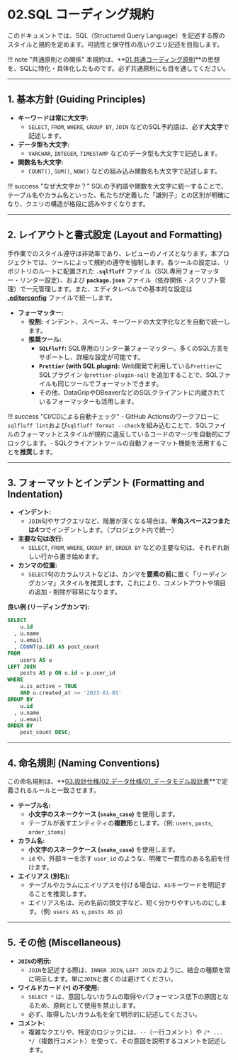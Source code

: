 # 02.SQL コーディング規約

このドキュメントでは、SQL（Structured Query
Language）を記述する際のスタイルと規約を定めます。可読性と保守性の高いクエリ記述を目指します。

!!! note
"共通原則との関係" 本規約は、**[01.共通コーディング原則](../01_共通規則/01_共通コーディング原則.md)**の思想を、SQLに特化・具体化したものです。必ず共通原則にも目を通してください。

---

## 1. 基本方針 (Guiding Principles)

- **キーワードは常に大文字:**
    - `SELECT`, `FROM`, `WHERE`, `GROUP BY`, `JOIN`
      などのSQL予約語は、必ず**大文字**で記述します。
- **データ型も大文字:**
    - `VARCHAR`, `INTEGER`, `TIMESTAMP` などのデータ型も大文字で記述します。
- **関数名も大文字:**
    - `COUNT()`, `SUM()`, `NOW()` などの組み込み関数名も大文字で記述します。

!!! success "なぜ大文字か？"
SQLの予約語や関数を大文字に統一することで、テーブル名やカラム名といった、私たちが定義した「識別子」との区別が明確になり、クエリの構造が格段に読みやすくなります。

---

## 2. レイアウトと書式設定 (Layout and Formatting)

手作業でのスタイル遵守は非効率であり、レビューのノイズとなります。本プロジェクトでは、ツールによって規約の遵守を強制します。各ツールの設定は、リポジトリのルートに配置された
**`.sqlfluff`** ファイル（SQL専用フォーマッター・リンター設定）、および
**`package.json`**
ファイル（依存関係・スクリプト管理）で一元管理します。また、エディタレベルでの基本的な設定は
**[.editorconfig](/.editorconfig)** ファイルで統一します。

- **フォーマッター:**
    - **役割:** インデント、スペース、キーワードの大文字化などを自動で統一します。
    - **推奨ツール:**
        - **`SQLFluff`:**
          SQL専用のリンター兼フォーマッター。多くのSQL方言をサポートし、詳細な設定が可能です。
        - **`Prettier` (with SQL plugin):**
          Web開発で利用している`Prettier`にSQLプラグイン (`prettier-plugin-sql`) を追加することで、SQLファイルも同じツールでフォーマットできます。
        - その他、DataGripやDBeaverなどのSQLクライアントに内蔵されているフォーマッターも活用します。

!!! success "CI/CDによる自動チェック" - GitHub
Actionsのワークフローに`sqlfluff lint`および`sqlfluff format --check`を組み込むことで、SQLファイルのフォーマットとスタイルが規約に違反しているコードのマージを自動的にブロックします。-
SQLクライアントツールの自動フォーマット機能を活用することを**推奨**します。

---

## 3. フォーマットとインデント (Formatting and Indentation)

- **インデント:**
    - `JOIN`句やサブクエリなど、階層が深くなる場合は、**半角スペース2つまたは4つ**でインデントします。（プロジェクト内で統一）
- **主要な句は改行:**
    - `SELECT`, `FROM`, `WHERE`, `GROUP BY`, `ORDER BY`
      などの主要な句は、それぞれ新しい行から書き始めます。
- **カンマの位置:**
    - `SELECT`句のカラムリストなどは、カンマを**要素の前**に置く「リーディングカンマ」スタイルを推奨します。これにより、コメントアウトや項目の追加・削除が容易になります。

**良い例 (リーディングカンマ):**

```sql
SELECT
    u.id
  , u.name
  , u.email
  , COUNT(p.id) AS post_count
FROM
    users AS u
LEFT JOIN
    posts AS p ON u.id = p.user_id
WHERE
    u.is_active = TRUE
    AND u.created_at >= '2023-01-01'
GROUP BY
    u.id
  , u.name
  , u.email
ORDER BY
    post_count DESC;
```

---

## 4. 命名規則 (Naming Conventions)

この命名規則は、**[03.設計仕様/02.データ仕様/01\_データモデル設計書](../../../03_設計仕様/02_データ仕様/01_データモデル設計書.md)**で定義されるルールと一致させます。

- **テーブル名:**
    - **小文字のスネークケース (`snake_case`)** を使用します。
    - テーブルが表すエンティティの**複数形**とします。（例: `users`, `posts`,
      `order_items`）
- **カラム名:**
    - **小文字のスネークケース (`snake_case`)** を使用します。
    - `id` や、外部キーを示す `user_id`
      のような、明確で一貫性のある名前を付けます。
- **エイリアス (別名):**
    - テーブルやカラムにエイリアスを付ける場合は、`AS`キーワードを明記することを推奨します。
    - エイリアス名は、元の名前の頭文字など、短く分かりやすいものにします。（例:
      `users AS u`, `posts AS p`）

---

## 5. その他 (Miscellaneous)

- **`JOIN`の明示:**
    - `JOIN`を記述する際は、`INNER JOIN`, `LEFT JOIN`
      のように、結合の種類を常に明示します。単に`JOIN`と書くのは避けてください。
- **ワイルドカード (`*`) の不使用:**
    - `SELECT *`
      は、意図しないカラムの取得やパフォーマンス低下の原因となるため、原則として使用を禁止します。
    - 必ず、取得したいカラム名を全て明示的に記述してください。
- **コメント:**
    - 複雑なクエリや、特定のロジックには、`--`（一行コメント）や
      `/* ... */`（複数行コメント）を使って、その意図を説明するコメントを記述します。
